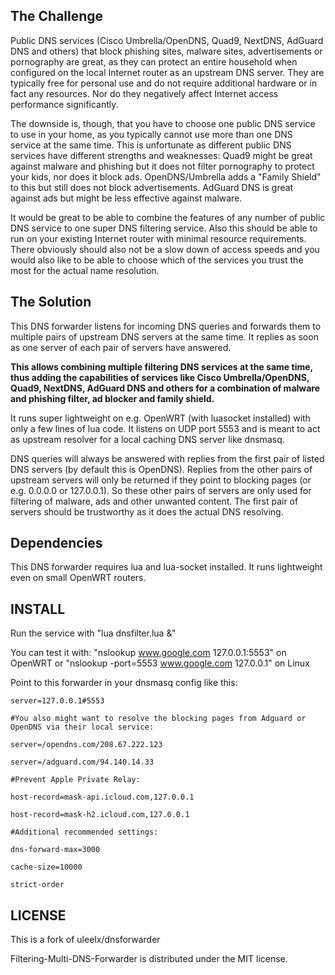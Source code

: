 The Challenge
-----------------------------
Public DNS services (Cisco Umbrella/OpenDNS, Quad9, NextDNS, AdGuard DNS and others) that block phishing sites, malware sites, advertisements or pornography are great, as they can protect an entire household when configured on the local Internet router as an upstream DNS server. They are typically free for personal use and do not require additional hardware or in fact any resources. Nor do they negatively affect Internet access performance significantly.

The downside is, though, that you have to choose one public DNS service to use in your home, as you typically cannot use more than one DNS service at the same time. This is unfortunate as different public DNS services have different strengths and weaknesses: Quad9 might be great against malware and phishing but it does not filter pornography to protect your kids, nor does it block ads. OpenDNS/Umbrella adds a "Family Shield" to this but still does not block advertisements. AdGuard DNS is great against ads but might be less effective against malware. 

It would be great to be able to combine the features of any number of public DNS service to one super DNS filtering service. Also this should be able to run on your existing Internet router with minimal resource requirements. There obviously should also not be a slow down of access speeds and you would also like to be able to choose which of the services you trust the most for the actual name resolution.

The Solution
-----------------------------

This DNS forwarder listens for incoming DNS queries and forwards them to multiple pairs of upstream DNS servers at the same time.
It replies as soon as one server of each pair of servers have answered.

**This allows combining multiple filtering DNS services at the same time, thus adding the capabilities of services like Cisco Umbrella/OpenDNS, Quad9, NextDNS, AdGuard DNS and others for a combination of malware and phishing filter, ad blocker and family shield.**

It runs super lightweight on e.g. OpenWRT (with luasocket installed) with only a few lines of lua code.
It listens on UDP port 5553 and is meant to act as upstream resolver for a local caching DNS server like dnsmasq.

DNS queries will always be answered with replies from the first pair of listed DNS servers (by default this is OpenDNS). Replies from the other pairs of upstream servers will only be returned if they point to blocking pages (or e.g. 0.0.0.0 or 127.0.0.1). So these other pairs of servers are only used for filtering of malware, ads and other unwanted content. The first pair of servers should be trustworthy as it does the actual DNS resolving.
  
Dependencies
----------------------------

This DNS forwarder requires lua and lua-socket installed.
It runs lightweight even on small OpenWRT routers.

INSTALL
---------------------

Run the service with "lua dnsfilter.lua &"

You can test it with: 
"nslookup www.google.com 127.0.0.1:5553" on OpenWRT
or "nslookup -port=5553 www.google.com 127.0.0.1" on Linux

Point to this forwarder in your dnsmasq config like this:

```
server=127.0.0.1#5553

#You also might want to resolve the blocking pages from Adguard or OpenDNS via their local service:

server=/opendns.com/208.67.222.123

server=/adguard.com/94.140.14.33

#Prevent Apple Private Relay:

host-record=mask-api.icloud.com,127.0.0.1

host-record=mask-h2.icloud.com,127.0.0.1

#Additional recommended settings:

dns-forward-max=3000

cache-size=10000

strict-order

```

LICENSE
----------------------

This is a fork of uleelx/dnsforwarder

Filtering-Multi-DNS-Forwarder is distributed under the MIT license.
